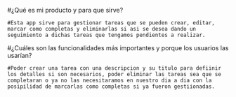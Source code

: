 #¿Qué es mi producto y para que sirve?

    #Esta app sirve para gestionar tareas que se pueden crear, editar, marcar como completas y eliminarlas si asi se desea dando un seguimiento a dichas tareas que tengamos pendientes a realizar.


#¿Cuáles son las funcionalidades más importantes y porque los usuarios las usarían?

    #Poder crear una tarea con una descripcion y su titulo para defiinir los detalles si son necesarios, poder eliminar las tareas sea que se completaran o ya no las necesitaramos en nuestro dia a dia con la posipilidad de marcarlas como completas si ya fueron gestiionadas.
 